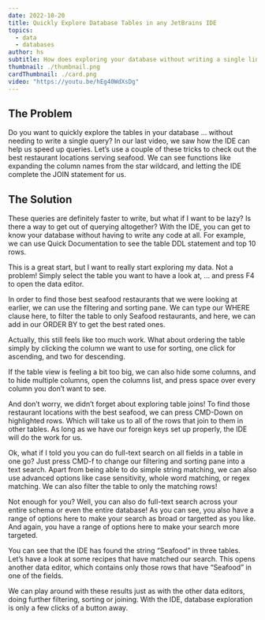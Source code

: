 ```yaml
---
date: 2022-10-20
title: Quickly Explore Database Tables in any JetBrains IDE
topics:
  - data
  - databases
author: hs
subtitle: How does exploring your database without writing a single line of SQL sound?
thumbnail: ./thumbnail.png
cardThumbnail: ./card.png
video: "https://youtu.be/hEg40WdXsDg"
---
```


## The Problem

Do you want to quickly explore the tables in your database … without needing to write a single query? In our last video, we saw how the IDE can help us speed up queries. Let’s use a couple of these tricks to check out the best restaurant locations serving seafood. We can see functions like expanding the column names from the star wildcard, and letting the IDE complete the JOIN statement for us.

## The Solution

These queries are definitely faster to write, but what if I want to be lazy? Is there a way to get out of querying altogether? With the IDE, you can get to know your database without having to write any code at all. For example, we can use Quick Documentation to see the table DDL statement and top 10 rows.

This is a great start, but I want to really start exploring my data. Not a problem! Simply select the table you want to have a look at, …
and press F4 to open the data editor.

In order to find those best seafood restaurants that we were looking at earlier, we can use the filtering and sorting pane. We can type our WHERE clause here, to filter the table to only Seafood restaurants, and here, we can add in our ORDER BY to get the best rated ones.

Actually, this still feels like too much work. What about ordering the table simply by clicking the column we want to use for sorting, one click for ascending, and two for descending.

If the table view is feeling a bit too big, we can also hide some columns, and to hide multiple columns, open the columns list, and press space over every column you don’t want to see.

And don’t worry, we didn’t forget about exploring table joins! To find those restaurant locations with the best seafood, we can press CMD-Down on highlighted rows. Which will take us to all of the rows that join to them in other tables. As long as we have our foreign keys set up properly, the IDE will do the work for us.

Ok, what if I told you you can do full-text search on all fields in a table in one go? Just press CMD-f to change our filtering and sorting pane into a text search. Apart from being able to do simple string matching, we can also use advanced options like case sensitivity, whole word matching, or regex matching. We can also filter the table to only the matching rows!

Not enough for you? Well, you can also do full-text search across your entire schema or even the entire database! As you can see, you also have a range of options here to make your search as broad or targetted as you like. And again, you have a range of options here to make your search more targeted.

You can see that the IDE has found the string “Seafood” in three tables. Let’s have a look at some recipes that have matched our search.
This opens another data editor, which contains only those rows that have “Seafood” in one of the fields.

We can play around with these results just as with the other data editors, doing further filtering, sorting or joining. With the IDE, database exploration is only a few clicks of a button away.
